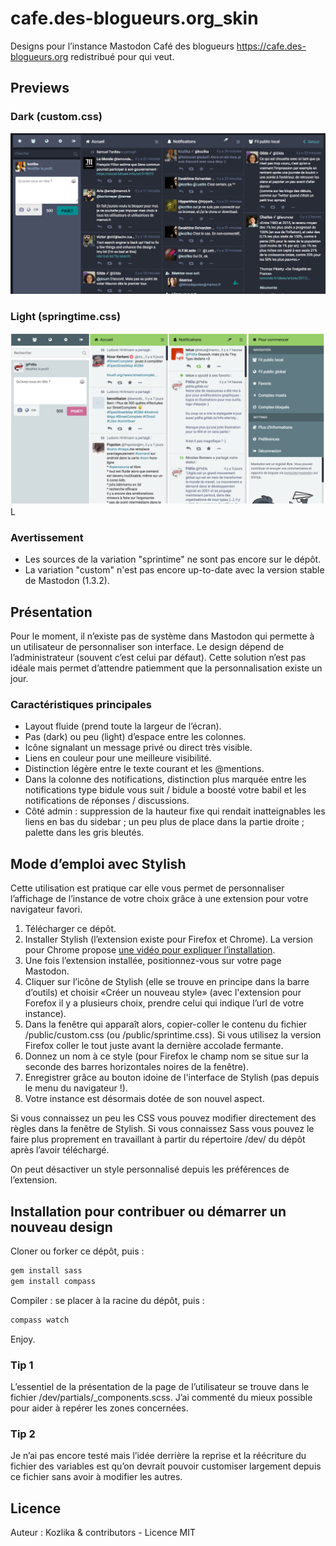# cafe.des-blogueurs.org_skin
Designs pour l’instance Mastodon Café des blogueurs
https://cafe.des-blogueurs.org redistribué pour qui veut.

## Previews

### Dark (custom.css)
![Copie d’écran du Café des blogueurs](screenshot-dark.png?raw=true)

### Light (springtime.css)
![Copie d’écran du Café des blogueurs](screenshot-light.png?raw=true)L

### Avertissement

* Les sources de la variation "sprintime" ne sont pas encore sur le dépôt.
* La variation "custom" n'est pas encore up-to-date avec la version stable de Mastodon (1.3.2).

## Présentation
Pour le moment, il n’existe pas de système dans Mastodon qui permette à un utilisateur de personnaliser son interface. Le design dépend de l’administrateur (souvent c’est celui par défaut). Cette solution n’est pas idéale mais permet d’attendre patiemment que la personnalisation existe un jour.

### Caractéristiques principales

* Layout fluide (prend toute la largeur de l’écran).
* Pas (dark) ou peu (light) d’espace entre les colonnes.
* Icône signalant un message privé ou direct très visible.
* Liens en couleur pour une meilleure visibilité.
* Distinction légère entre le texte courant et les @mentions.
* Dans la colonne des notifications, distinction plus marquée entre les notifications type bidule vous suit / bidule a boosté votre babil et les notifications de réponses / discussions.
* Côté admin : suppression de la hauteur fixe qui rendait inatteignables les liens en bas du sidebar ; un peu plus de place dans la partie droite ; palette dans les gris bleutés.

## Mode d’emploi avec Stylish
Cette utilisation est pratique car elle vous permet de personnaliser l’affichage de l’instance de votre choix grâce à une extension pour votre navigateur favori.

1. Télécharger ce dépôt.
2. Installer Stylish (l’extension existe pour Firefox et Chrome). La version pour Chrome propose [une vidéo pour expliquer l’installation](https://userstyles.org/help/stylish_chrome).
3. Une fois l’extension installée, positionnez-vous sur votre page Mastodon.
4. Cliquer sur l’icône de Stylish (elle se trouve en principe dans la barre d’outils) et choisir «Créer un nouveau style» (avec l'extension pour Forefox il y a plusieurs choix, prendre celui qui indique l’url de votre instance).
5. Dans la fenêtre qui apparaît alors, copier-coller le contenu du fichier /public/custom.css (ou /public/sprintime.css). Si vous utilisez la version Firefox coller le tout juste avant la dernière accolade fermante.
6. Donnez un nom à ce style (pour Firefox le champ nom se situe sur la seconde des barres horizontales noires de la fenêtre).
7. Enregistrer grâce au bouton idoine de l'interface de Stylish (pas depuis le menu du navigateur !).
8. Votre instance est désormais dotée de son nouvel aspect.

Si vous connaissez un peu les CSS vous pouvez modifier directement des règles dans la fenêtre de Stylish. Si vous connaissez Sass vous pouvez le faire plus proprement en travaillant à partir du répertoire /dev/ du dépôt après l’avoir téléchargé.

On peut désactiver un style personnalisé depuis les préférences de l’extension.

## Installation pour contribuer ou démarrer un nouveau design

Cloner ou forker ce dépôt, puis :

```bash
gem install sass 
gem install compass 
```

Compiler : se placer à la racine du dépôt, puis :

```bash
compass watch
```

Enjoy.

### Tip 1

L’essentiel de la présentation de la page de l’utilisateur se trouve dans le fichier /dev/partials/_components.scss. J’ai commenté du mieux possible pour aider à repérer les zones concernées.

### Tip 2

Je n’ai pas encore testé mais l’idée derrière la reprise et la réécriture du fichier des variables est qu’on devrait pouvoir customiser largement depuis ce fichier sans avoir à modifier les autres.

## Licence

Auteur : Kozlika & contributors - Licence MIT


